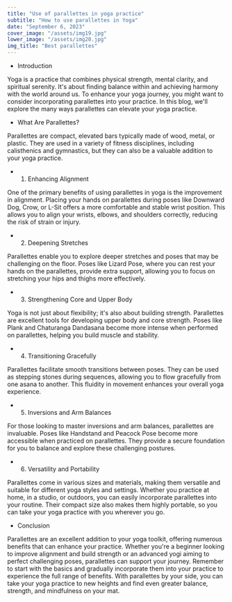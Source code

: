 ```yaml
---
title: "Use of parallettes in yoga practice"
subtitle: "How to use parallettes in Yoga"
date: "September 6, 2023"
cover_image: "/assets/img19.jpg"
lower_image: "/assets/img20.jpg"
img_title: "Best parallettes"
---
```



* Introduction

Yoga is a practice that combines physical strength, mental clarity, and spiritual serenity. It's about finding balance within and achieving harmony with the world around us. To enhance your yoga journey, you might want to consider incorporating parallettes into your practice. In this blog, we'll explore the many ways parallettes can elevate your yoga practice.

* What Are Parallettes?

Parallettes are compact, elevated bars typically made of wood, metal, or plastic. They are used in a variety of fitness disciplines, including calisthenics and gymnastics, but they can also be a valuable addition to your yoga practice.

* 1. Enhancing Alignment

One of the primary benefits of using parallettes in yoga is the improvement in alignment. Placing your hands on parallettes during poses like Downward Dog, Crow, or L-Sit offers a more comfortable and stable wrist position. This allows you to align your wrists, elbows, and shoulders correctly, reducing the risk of strain or injury.

* 2. Deepening Stretches

Parallettes enable you to explore deeper stretches and poses that may be challenging on the floor. Poses like Lizard Pose, where you can rest your hands on the parallettes, provide extra support, allowing you to focus on stretching your hips and thighs more effectively.

* 3. Strengthening Core and Upper Body

Yoga is not just about flexibility; it's also about building strength. Parallettes are excellent tools for developing upper body and core strength. Poses like Plank and Chaturanga Dandasana become more intense when performed on parallettes, helping you build muscle and stability.

* 4. Transitioning Gracefully

Parallettes facilitate smooth transitions between poses. They can be used as stepping stones during sequences, allowing you to flow gracefully from one asana to another. This fluidity in movement enhances your overall yoga experience.

* 5. Inversions and Arm Balances

For those looking to master inversions and arm balances, parallettes are invaluable. Poses like Handstand and Peacock Pose become more accessible when practiced on parallettes. They provide a secure foundation for you to balance and explore these challenging postures.

* 6. Versatility and Portability

Parallettes come in various sizes and materials, making them versatile and suitable for different yoga styles and settings. Whether you practice at home, in a studio, or outdoors, you can easily incorporate parallettes into your routine. Their compact size also makes them highly portable, so you can take your yoga practice with you wherever you go.

* Conclusion

Parallettes are an excellent addition to your yoga toolkit, offering numerous benefits that can enhance your practice. Whether you're a beginner looking to improve alignment and build strength or an advanced yogi aiming to perfect challenging poses, parallettes can support your journey. Remember to start with the basics and gradually incorporate them into your practice to experience the full range of benefits. With parallettes by your side, you can take your yoga practice to new heights and find even greater balance, strength, and mindfulness on your mat.
